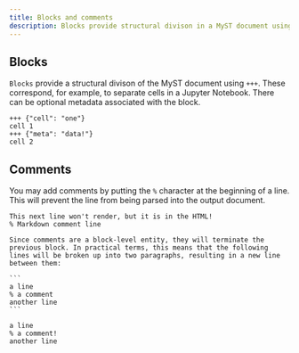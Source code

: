 ```yaml
---
title: Blocks and comments
description: Blocks provide structural divison in a MyST document using `+++`. These correspond, for example, to separate cells in a Jupyter Notebook. To add a comment, start your line with `%`.
---
```


## Blocks

`Blocks` provide a structural divison of the MyST document using `+++`. These correspond, for example, to separate cells in a Jupyter Notebook. There can be optional metadata associated with the block.

```{myst}
+++ {"cell": "one"}
cell 1
+++ {"meta": "data!"}
cell 2
```

## Comments

You may add comments by putting the `%` character at the beginning of a line. This will prevent the line from being parsed into the output document.

```{myst}
This next line won't render, but it is in the HTML!
% Markdown comment line
```

````{important}
Since comments are a block-level entity, they will terminate the previous block. In practical terms, this means that the following lines will be broken up into two paragraphs, resulting in a new line between them:

```
a line
% a comment
another line
```

a line
% a comment!
another line
````
